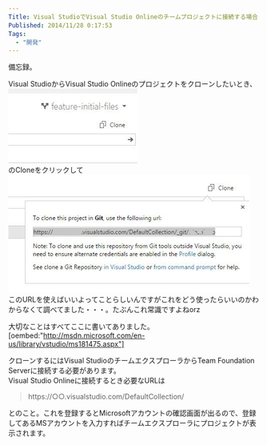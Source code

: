 ```yaml
---
Title: Visual StudioでVisual Studio Onlineのチームプロジェクトに接続する場合
Published: 2014/11/28 0:17:53
Tags:
  - "開発"
---
```

備忘録。  

Visual StudioからVisual Studio Onlineのプロジェクトをクローンしたいとき、  
![](20141128001026.jpg)   
のCloneをクリックして  
![](20141128001157.jpg)   
このURLを使えばいいよってことらしいんですがこれをどう使ったらいいのかわからなくて調べてました・・・。たぶんこれ常識ですよねorz


大切なことはすべてここに書いてありました。  
[oembed:"http://msdn.microsoft.com/en-us/library/vstudio/ms181475.aspx"]

クローンするにはVisual StudioのチームエクスプローラからTeam Foundation Serverに接続する必要があります。  
Visual Studio Onlineに接続するとき必要なURLは

> https://○○.visualstudio.com/DefaultCollection/

とのこと。これを登録するとMicrosoftアカウントの確認画面が出るので、登録してあるMSアカウントを入力すればチームエクスプローラにプロジェクトが表示されます。